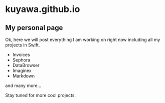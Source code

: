 # kuyawa.github.io
## My personal page

Ok, here we will post everything I am working on right now including all my projects in Swift.

* Invoices
* Sephora
* DataBrowser
* Imaginex
* Markdown

and many more...

Stay tuned for more cool projects.
